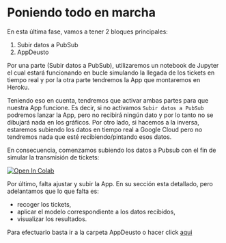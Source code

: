 # Poniendo todo en marcha

En esta última fase, vamos a tener 2 bloques principales:

 1. Subir datos a PubSub
 1. AppDeusto
 
Por una parte (Subir datos a PubSub), utilizaremos un notebook de Jupyter el cual estará funcionando
en bucle simulando la llegada de los tickets en tiempo real y por la otra parte tendremos la App que montaremos en Heroku.

Teniendo eso en cuenta, tendremos que activar ambas partes para que
nuestra App funcione. Es decir, si no activamos `Subir datos a PubSub`
podremos lanzar la App, pero no recibirá ningún dato y por lo tanto no
se dibujará nada en los gráficos. Por otro lado, si hacemos a la inversa,
estaremos subiendo los datos en tiempo real a Google Cloud pero no
tendremos nada que esté recibiendo/pintando esos datos.

En consecuencia, comenzamos subiendo los datos a Pubsub con el fin de simular la transmisión de tickets:

[![Open In Colab](https://colab.research.google.com/assets/colab-badge.svg)](https://colab.research.google.com/github/VERLAR/prevision-dia-tiempo-real/blob/Colab/4.%20Subiendo%20la%20App%20a%20Heroku/Subir%20datos%20a%20PubSub/Carga%20de%20datos%20a%20PubSub.ipynb)

Por último, falta ajustar y subir la App. En su sección esta detallado, pero adelantamos que lo que falta es:
 * recoger los tickets, 
 * aplicar el modelo correspondiente a los datos recibidos, 
  * visualizar los resultados. 
  
  Para efectuarlo basta ir a la carpeta AppDeusto o hacer click [aqui](https://github.com/VERLAR/prevision-dia-tiempo-real/tree/Colab/4.%20Subiendo%20la%20App%20a%20Heroku/AppDeusto)
